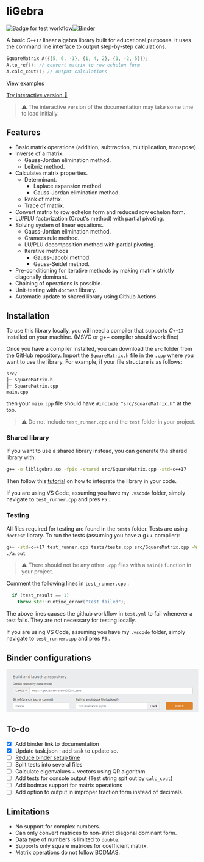 ﻿# liGebra

![Badge for test workflow](https://github.com/creme332/liGebra/actions/workflows/test.yml/badge.svg)[![Binder](https://mybinder.org/badge_logo.svg)](https://mybinder.org/v2/gh/creme332/liGebra/master?labpath=documentation.ipynb)

A basic $C\texttt{++17}$ linear algebra library built for educational purposes. It uses the command line interface to output step-by-step calculations.

```cpp
SquareMatrix A({{5, 6, -1}, {1, 4, 2}, {1, -2, 5}});
A.to_ref(); // convert matrix to row echelon form
A.calc_cout(); // output calculations
```

[View examples](documentation.ipynb)

[Try interactive version 🎉](https://mybinder.org/v2/gh/creme332/liGebra/master?labpath=documentation.ipynb) 

> ⚠ The interactive version of the documentation may take some time to load initially.

## Features
* Basic matrix operations (addition, subtraction, multiplication, transpose).
* Inverse of a matrix.
  + Gauss-Jordan elimination method.
  + Leibniz method.
* Calculates matrix properties.
  + Determinant.
    - Laplace expansion method.
    - Gauss-Jordan elimination method.
  + Rank of matrix.
  + Trace of matrix.
* Convert matrix to row echelon form and reduced row echelon form.
* LU/PLU factorization (Crout's method) with partial pivoting.
* Solving system of linear equations.
  + Gauss-Jordan elimination method.
  + Cramers rule method.
  + LU/PLU decomposition method with partial pivoting.
  + Iterative methods
    - Gauss-Jacobi method.
    - Gauss-Seidel method.
* Pre-conditioning for iterative methods by making matrix strictly diagonally dominant.
* Chaining of operations is possible.
* Unit-testing with `doctest` library. 
* Automatic update to shared library using Github Actions.
  
## Installation

To use this library locally, you will need a compiler that supports $C\texttt{++17}$ installed on your machine. (MSVC or g++ compiler should work fine) 

Once you have a compiler installed, you can download the `src` folder from the GitHub repository. Import the `SquareMatrix.h` file in the `.cpp` where you want to use the library. For example, if your file structure is as follows:

```
src/
├─ SquareMatrix.h
├─ SquareMatrix.cpp
main.cpp
```

then your `main.cpp` file should have `#include "src/SquareMatrix.h"` at the top.

> ⚠ Do not include `test_runner.cpp` and the `test` folder in your project. 

### Shared library

If you want to use a shared library instead, you can generate the shared library with:

```bash
g++ -o libligebra.so -fpic -shared src/SquareMatrix.cpp -std=c++17
```

Then follow this [tutorial](https://betterprogramming.pub/how-to-build-a-linux-shared-library-f5b574b0c08e) on how to integrate the library in your code.

If you are using VS Code, assuming you have my `.vscode` folder, simply navigate to `test_runner.cpp` and pres `F5` .

### Testing

All files required for testing are found in the `tests` folder. Tests are using `doctest` library.
To run the tests (assuming you have a g++ compiler):

```bash
g++ -std=c++17 test_runner.cpp tests/tests.cpp src/SquareMatrix.cpp -W
./a.out
```

> ⚠ There should not be any other `.cpp` files with a `main()` function in your project. 

Comment the following lines in `test_runner.cpp` :

```cpp
  if (test_result == 1)
    throw std::runtime_error("Test failed");
```

The above lines causes the github workflow in `test.yml` to fail whenever a test fails. They are not necessary for testing locally.

If you are using VS Code, assuming you have my `.vscode` folder, simply navigate to `test_runner.cpp` and pres `F5` .

## Binder configurations

![confifurations for binder ](hub-config.png)

## To-do
* [x] Add binder link to documentation
* [x] Update task.json : add task to update so.
* [ ] [Reduce binder setup time](https://discourse.jupyter.org/t/how-to-reduce-mybinder-org-repository-startup-time/4956)
* [ ] Split tests into several files
* [ ] Calculate eigenvalues + vectors using QR algorithm
* [ ] Add tests for console output (Test string spit out by `calc_cout`)
* [ ] Add bodmas support for matrix operations
* [ ] Add option to output in improper fraction form instead of decimals.
## Limitations
* No support for complex numbers.
* Can only convert matrices to non-strict diagonal dominant form.
* Data type of numbers is limited to `double`.
* Supports only square matrices for coefficient matrix.
* Matrix operations do not follow BODMAS.
